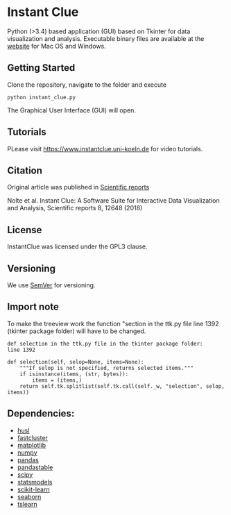 # Instant Clue

Python (>3.4) based application (GUI) based on Tkinter for data visualization and analysis.
Executable binary files are available at the [website](http://www.instantclue.uni-koeln.de) for Mac OS and Windows.


## Getting Started 

Clone the repository, navigate to the folder and execute 

```
python instant_clue.py
```

The Graphical User Interface (GUI) will open. 


## Tutorials 


PLease visit https://www.instantclue.uni-koeln.de for video tutorials.

## Citation

Original article was published in [Scientific reports](https://www.nature.com/articles/s41598-018-31154-6)

Nolte et al. Instant Clue: A Software Suite for Interactive Data Visualization and Analysis, Scientific reports 8, 12648 (2018) 

## License 

InstantClue was licensed under the GPL3 clause.

## Versioning

We use [SemVer](http://semver.org/) for versioning.
   
## Import note

To make the treeview work the function "section in the ttk.py file line 1392 (tkinter package folder) will have to be changed.

    def selection in the ttk.py file in the tkinter package folder:
	line 1392
    
    def selection(self, selop=None, items=None):
        """If selop is not specified, returns selected items."""
        if isinstance(items, (str, bytes)):
            items = (items,)
        return self.tk.splitlist(self.tk.call(self._w, "selection", selop, items))

## Dependencies:

* [husl](https://pypi.org/project/husl/)
* [fastcluster](https://pypi.org/project/fastcluster/)
* [matplotlib](https://matplotlib.org/users/license.html)
* [numpy](https://docs.scipy.org) 
* [pandas](https://pandas.pydata.org)
* [pandastable](https://github.com/dmnfarrell/pandastable)
* [scipy](https://docs.scipy.org) 
* [statsmodels](https://github.com/statsmodels/statsmodels/blob/master/)
* [scikit-learn](https://scikit-learn.org/stable/)
* [seaborn](http://seaborn.pydata.org)
* [tslearn](https://github.com/rtavenar/tslearn)





